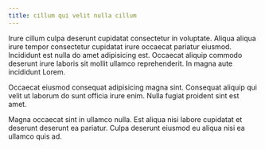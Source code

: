 ```yaml
---
title: cillum qui velit nulla cillum
---
```


Irure cillum culpa deserunt cupidatat consectetur in voluptate. Aliqua aliqua irure tempor consectetur cupidatat irure occaecat pariatur eiusmod. Incididunt est nulla do amet adipisicing est. Occaecat aliquip commodo deserunt irure laboris sit mollit ullamco reprehenderit. In magna aute incididunt Lorem.

Occaecat eiusmod consequat adipisicing magna sint. Consequat aliquip qui velit ut laborum do sunt officia irure enim. Nulla fugiat proident sint est amet.

Magna occaecat sint in ullamco nulla. Est aliqua nisi labore cupidatat et deserunt deserunt ea pariatur. Culpa deserunt eiusmod eu aliqua nisi ea ullamco quis ad.
